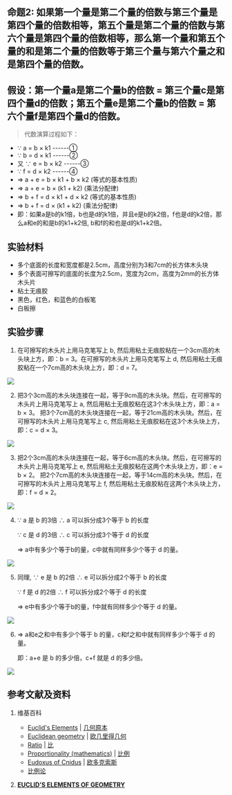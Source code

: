 ## 命题2: 如果第一个量是第二个量的倍数与第三个量是第四个量的倍数相等，第五个量是第二个量的倍数与第六个量是第四个量的倍数相等，那么第一个量和第五个量的和是第二个量的倍数等于第三个量与第六个量之和是第四个量的倍数。

## 假设：第一个量a是第二个量b的倍数 = 第三个量c是第四个量d的倍数；第五个量e是第二个量b的倍数 = 第六个量f是第四个量d的倍数。

> 代数演算过程如下：
>  
- ∵ a = b × k1     ------①        
- ∵ b = d × k1  ------②
- 又 ∵ e = b × k2     ------③        
- ∵ f = d × k2  ------④
- => a + e = b × k1 + b × k2  (等式的基本性质)
- => a + e = b × (k1 + k2)  (乘法分配律)
- => b + f = d × k1 + d × k2  (等式的基本性质)
- => b + f = d × (k1 + k2)  (乘法分配律)
- 即：如果a是b的k1倍，b也是d的k1倍，并且e是b的k2倍，f也是d的k2倍，那么a和e的和是b的k1+k2倍, b和f的和也是d的k1+k2倍。 

## 实验材料

- 多个底面的长度和宽度都是2.5cm，高度分别为3和7cm的长方体木头块
- 多个表面可擦写的底面的长度为2.5cm，宽度为2cm，高度为2mm的长方体木头片
- 粘土无痕胶
- 黑色，红色，和蓝色的白板笔
- 白板擦

## 实验步骤

1. 在可擦写的木头片上用马克笔写上 b, 然后用粘土无痕胶粘在一个3cm高的木头块上方，即：b = 3。在可擦写的木头片上用马克笔写上 d, 然后用粘土无痕胶粘在一个7cm高的木头块上方，即：d = 7。

![](/images/欧几里得几何/欧几里得元素中典型的几何实验/卷5/命题2/1a1.jpg)

2. 把3个3cm高的木头块连接在一起，等于9cm高的木头块。然后，在可擦写的木头片上用马克笔写上 a, 然后用粘土无痕胶粘在这3个木头块上方，即：a = b × 3。 把3个7cm高的木头块连接在一起，等于21cm高的木头块。然后，在可擦写的木头片上用马克笔写上 c, 然后用粘土无痕胶粘在这3个木头块上方，即：c = d × 3。

![](/images/欧几里得几何/欧几里得元素中典型的几何实验/卷5/命题2/1a2.jpg)

3. 把2个3cm高的木头块连接在一起，等于6cm高的木头块。然后，在可擦写的木头片上用马克笔写上 e, 然后用粘土无痕胶粘在这两个木头块上方，即：e = b × 2。 把2个7cm高的木头块连接在一起，等于14cm高的木头块。然后，在可擦写的木头片上用马克笔写上 f, 然后用粘土无痕胶粘在这两个木头块上方，即：f = d × 2。

![](/images/欧几里得几何/欧几里得元素中典型的几何实验/卷5/命题2/1a3.jpg)

4. ∵ a 是 b 的3倍 ∴ a 可以拆分成3个等于 b 的长度

	∵ c 是 d 的3倍 ∴ c 可以拆分成3个等于 d 的长度

	=> a中有多少个等于b的量，c中就有同样多少个等于 d 的量。

![](/images/欧几里得几何/欧几里得元素中典型的几何实验/卷5/命题2/1a4.jpg)

5. 同理, ∵ e 是 b 的2倍 ∴ e 可以拆分成2个等于 b 的长度

	∵ f 是 d 的2倍 ∴ f 可以拆分成2个等于 d 的长度

	=> e中有多少个等于b的量，f中就有同样多少个等于 d 的量。

![](/images/欧几里得几何/欧几里得元素中典型的几何实验/卷5/命题2/1a5.jpg)

6. => a和e之和中有多少个等于 b 的量，c和f之和中就有同样多少个等于 d 的量。

	即：a+e 是 b 的多少倍，c+f 就是 d 的多少倍。

![](/images/欧几里得几何/欧几里得元素中典型的几何实验/卷5/命题2/1a6.jpg)

## 参考文献及资料

1. 维基百科
	- [Euclid's Elements](https://en.wikipedia.org/wiki/Euclid%27s_Elements) | [几何原本](https://zh.wikipedia.org/wiki/%E5%87%A0%E4%BD%95%E5%8E%9F%E6%9C%AC) 
	- [Euclidean geometry](https://en.wikipedia.org/wiki/Euclidean_geometry) | [欧几里得几何](https://zh.wikipedia.org/wiki/%E6%AC%A7%E5%87%A0%E9%87%8C%E5%BE%97%E5%87%A0%E4%BD%95) 
	- [Ratio](https://en.wikipedia.org/wiki/Ratio) | [比](https://zh.wikipedia.org/wiki/比) 
	- [Proportionality (mathematics)](https://en.wikipedia.org/wiki/Proportionality_(mathematics)) | [比例](https://zh.wikipedia.org/wiki/比例) 
	- [Eudoxus of Cnidus](https://en.wikipedia.org/wiki/Eudoxus_of_Cnidus) | [欧多克索斯](https://zh.wikipedia.org/wiki/欧多克索斯) 
	- [比例论](https://en.wikipedia.org/wiki/比例论)

2. [**EUCLID’S ELEMENTS OF GEOMETRY**](https://farside.ph.utexas.edu/books/Euclid/Elements.pdf) 